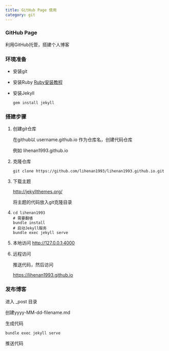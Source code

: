 ```yaml
---
title: GitHub Page 使用
category: git
---
```




### GitHub Page

利用GitHub托管，搭建个人博客

### 环境准备

- 安装git

- 安装Ruby [Ruby安装教程](https://www.ruby-lang.org/zh_cn/documentation/installation/)

- 安装Jekyll

  ```shell
  gem install jekyll
  ```

### 搭建步骤

1. 创建git仓库

   在github以 username.github.io 作为仓库名，创建代码仓库

   例如 lihenan1993.github.io

2. 克隆仓库

   ```shell
   git clone https://github.com/lihenan1993/lihenan1993.github.io.git
   ```

3. 下载主题

   http://jekyllthemes.org/

   将主题的代码放入git克隆目录

4. ```shell
   cd lihenan1993
   # 需要翻墙
   bundle install
   # 启动Jekyll服务
   bundle exec jekyll serve
   ```

5. 本地访问 http://127.0.0.1:4000

6. 远程访问

   推送代码，然后访问

   https://lihenan1993.github.io

### 发布博客

进入 _post 目录

创建yyyy-MM-dd-filename.md

生成代码

```shell
bundle exec jekyll serve
```

推送代码